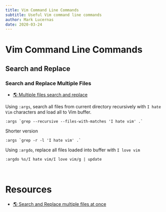 ```yaml
---
title: Vim Command Line Commands
subtitle: Useful Vim command line commands
author: Mark Lucernas
date: 2020-03-24
---
```



# Vim Command Line Commands

## Search and Replace

### Search and Replace Multiple Files

- [🌎 Multiple files search and replace](https://gabri.me/blog/multiple-files-search-and-replace-in-vim)

Using `:args`, search all files from current directory recursively with `I hate
Vim` characters and load all to Vim buffer.

```vim
:args `grep --recursive --files-with-matches 'I hate vim' .`
```

Shorter version

```vim
:args `grep -r -l 'I hate vim' .`
```

Using `:argdo`, replace all files loaded into buffer with `I love vim`

```vim
:argdo %s/I hate vim/I love vim/g | update
```

<br>

# Resources

- [🌎 Search and Replace multiple files at once](https://gabri.me/blog/multiple-files-search-and-replace-in-vim)


